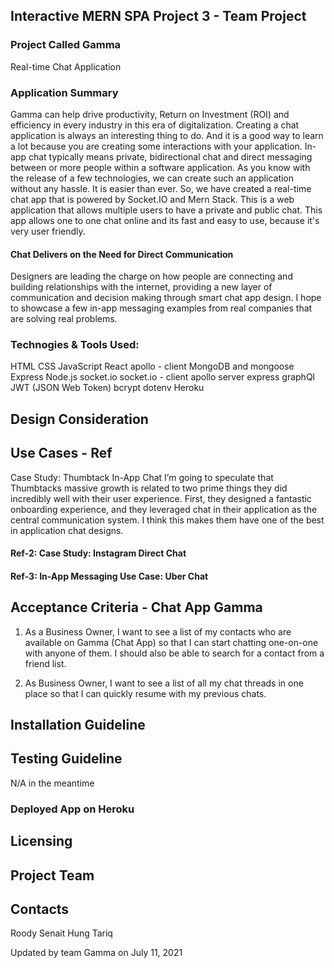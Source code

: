 ## Interactive MERN SPA Project 3 - Team Project

### Project Called Gamma
Real-time Chat Application

### Application Summary

Gamma can help drive productivity, Return on Investment (ROI) and efficiency in every industry in this era of digitalization. Creating a chat application is always an interesting thing to do. And it is a good way to learn a lot because you are creating some interactions with your application. In-app chat typically means private, bidirectional chat and direct messaging between or more people within a software application. As you know with the release of a few technologies, we can create such an application without any hassle. It is easier than ever. So, we have created a real-time chat app that is powered by Socket.IO and Mern Stack. This is a web application that allows multiple users to have a private and public chat. This app allows one to one chat online and its fast and easy to use, because it's very user friendly. 

#### Chat Delivers on the Need for Direct Communication
Designers are leading the charge on how people are connecting and building relationships with the internet, providing a new layer of communication and decision making through smart chat app design. I hope to showcase a few in-app messaging examples from real companies that are solving real problems.

### Technogies & Tools Used:

HTML
CSS
JavaScript
React 
apollo - client 
MongoDB and mongoose
Express
Node.js
socket.io
socket.io - client 
apollo server express
graphQl
JWT (JSON Web Token)
bcrypt
dotenv
Heroku

## Design Consideration

## Use Cases - Ref 

Case Study: Thumbtack In-App Chat
I’m going to speculate that Thumbtacks massive growth is related to two prime things they did incredibly well with their user experience. First, they designed a fantastic onboarding experience, and they leveraged chat in their application as the central communication system. I think this makes them have one of the best in application chat designs.
#### Ref-2: Case Study: Instagram Direct Chat
#### Ref-3:	In-App Messaging Use Case: Uber Chat

## Acceptance Criteria - Chat App Gamma

1.	As a Business Owner, I want to see a list of my contacts who are available on Gamma (Chat App) so that I can start chatting one-on-one with anyone of them. I should also be able to search for a contact from a friend list.

2.	As Business Owner, I want to see a list of all my chat threads in one place so that I can quickly resume with my previous chats.
 

## Installation Guideline

## Testing Guideline
N/A in the meantime

### Deployed App on Heroku

## Licensing

## Project Team

## Contacts

Roody
Senait
Hung
Tariq

Updated by team Gamma on July 11, 2021
